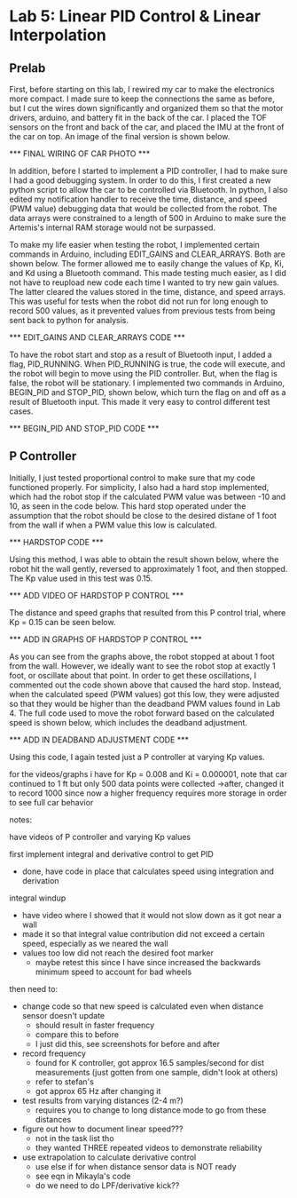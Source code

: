 # Lab 5: Linear PID Control & Linear Interpolation

## Prelab

First, before starting on this lab, I rewired my car to make the electronics more compact. I made sure to keep the connections the same as before, but I cut the wires down significantly and organized them so that the motor drivers, arduino, and battery fit in the back of the car. I placed the TOF sensors on the front and back of the car, and placed the IMU at the front of the car on top. An image of the final version is shown below.

*** FINAL WIRING OF CAR PHOTO *** 

In addition, before I started to implement a PID controller, I had to make sure I had a good debugging system. In order to do this, I first created a new python script to allow the car to be controlled via Bluetooth. In python, I also edited my notification handler to receive the time, distance, and speed (PWM value) debugging data that would be collected from the robot. The data arrays were constrained to a length of 500 in Arduino to make sure the Artemis's internal RAM storage would not be surpassed.

To make my life easier when testing the robot, I implemented certain commands in Arduino, including EDIT_GAINS and CLEAR_ARRAYS. Both are shown below. The former allowed me to easily change the values of Kp, Ki, and Kd using a Bluetooth command. This made testing much easier, as I did not have to reupload new code each time I wanted to try new gain values. The latter cleared the values stored in the time, distance, and speed arrays. This was useful for tests when the robot did not run for long enough to record 500 values, as it prevented values from previous tests from being sent back to python for analysis. 

*** EDIT_GAINS AND CLEAR_ARRAYS CODE ***

To have the robot start and stop as a result of Bluetooth input, I added a flag, PID_RUNNING. When PID_RUNNING is true, the code will execute, and the robot will begin to move using the PID controller. But, when the flag is false, the robot will be stationary. I implemented two commands in Arduino, BEGIN_PID and STOP_PID, shown below, which turn the flag on and off as a result of Bluetooth input. This made it very easy to control different test cases. 

*** BEGIN_PID AND STOP_PID CODE ***

## P Controller 

Initially, I just tested proportional control to make sure that my code functioned properly. For simplicity, I also had a hard stop implemented, which had the robot stop if the calculated PWM value was between -10 and 10, as seen in the code below. This hard stop operated under the assumption that the robot should be close to the desired distane of 1 foot from the wall if when a PWM value this low is calculated.

*** HARDSTOP CODE ***

Using this method, I was able to obtain the result shown below, where the robot hit the wall gently, reversed to approximately 1 foot, and then stopped. The Kp value used in this test was 0.15.

*** ADD VIDEO OF HARDSTOP P CONTROL *** 

The distance and speed graphs that resulted from this P control trial, where Kp = 0.15 can be seen below.

*** ADD IN GRAPHS OF HARDSTOP P CONTROL ***

As you can see from the graphs above, the robot stopped at about 1 foot from the wall. However, we ideally want to see the robot stop at exactly 1 foot, or oscillate about that point. In order to get these oscillations, I commented out the code shown above that caused the hard stop. Instead, when the calculated speed (PWM values) got this low, they were adjusted so that they would be higher than the deadband PWM values found in Lab 4. The full code used to move the robot forward based on the calculated speed is shown below, which includes the deadband adjustment. 

*** ADD IN DEADBAND ADJUSTMENT CODE ***

Using this code, I again tested just a P controller at varying Kp values. 

for the videos/graphs i have for Kp = 0.008 and Ki = 0.000001, note that car continued to 1 ft but only 500 data points were collected
->after, changed it to record 1000 since now a higher frequency requires more storage in order to see full car behavior

notes: 

have videos of P controller and varying Kp values

first implement integral and derivative control to get PID
- done, have code in place that calculates speed using integration and derivation

integral windup 
- have video where I showed that it would not slow down as it got near a wall
- made it so that integral value contribution did not exceed a certain speed, especially as we neared the wall
- values too low did not reach the desired foot marker
  - maybe retest this since I have since increased the backwards minimum speed to account for bad wheels 

then need to:
- change code so that new speed is calculated even when distance sensor doesn't update
  - should result in faster frequency
  - compare this to before
  - I just did this, see screenshots for before and after
- record frequency
  - found for K controller, got approx 16.5 samples/second for dist measurements (just gotten from one sample, didn't look at others)
  - refer to stefan's
  - got approx 65 Hz after changing it
- test results from varying distances (2-4 m?)
  - requires you to change to long distance mode to go from these distances
- figure out how to document linear speed???
  - not in the task list tho
  - they wanted THREE repeated videos to demonstrate reliability 
- use extrapolation to calculate derivative control
  - use else if for when distance sensor data is NOT ready
  - see eqn in Mikayla's code
  - do we need to do LPF/derivative kick??
